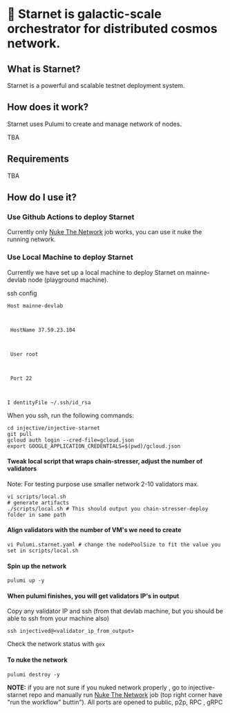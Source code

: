 # :star2: Starnet is galactic-scale orchestrator for distributed cosmos network.

  

## What is Starnet?

  

Starnet is a powerful and scalable testnet deployment system.

  

## How does it work?

  

Starnet uses Pulumi to create and manage network of nodes.

TBA

  

## Requirements

TBA

  

## How do I use it?

  

### Use Github Actions to deploy Starnet

Currently only [Nuke The Network](https://github.com/InjectiveLabs/injective-starnet/actions/workflows/destroy.yaml) job works, you can use it nuke the running network.

  

### Use Local Machine to deploy Starnet

  

Currently we have set up a local machine to deploy Starnet on mainne-devlab node (playground machine).

  

ssh config

  

    Host mainne-devlab
    
      
    
     HostName 37.59.23.104
    
      
    
     User root
    
      
    
     Port 22
    
      
    
    I dentityFile ~/.ssh/id_rsa

  
  

When you ssh, run the following commands:

  

    cd injective/injective-starnet
    git pull  
    gcloud auth login --cred-file=gcloud.json
    export GOOGLE_APPLICATION_CREDENTIALS=$(pwd)/gcloud.json

  
  

#### Tweak local script that wraps chain-stresser, adjust the number of validators
Note: For testing purpose use smaller network 2-10 validators max.

    vi scripts/local.sh
    # generate artifacts
    ./scripts/local.sh # This should output you chain-stresser-deploy folder in same path

#### Align validators with the number of VM's we need to create

    vi Pulumi.starnet.yaml # change the nodePoolSize to fit the value you set in scripts/local.sh
    
#### Spin up the network

    pulumi up -y

#### When pulumi finishes, you will get validators IP's in output

Copy any validator IP and  ssh (from that devlab machine, but you should be able to ssh from your machine also)

    ssh injectived@<validator_ip_from_output>
    
Check the network status with `gex` 


#### To nuke the network

    pulumi destroy -y

**NOTE:** if you are not sure if you nuked network properly , go to injective-starnet repo and manually run [Nuke The Network](https://github.com/InjectiveLabs/injective-starnet/actions/workflows/destroy.yaml) job (top right corner have "run the workflow" buttin").
All ports are opened to public, p2p, RPC , gRPC 
  
  
  
